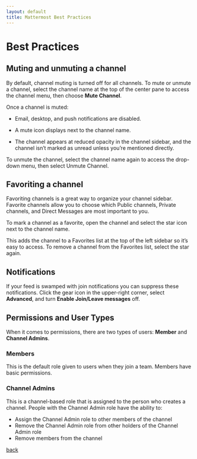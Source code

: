 ```yaml
---
layout: default
title: Mattermost Best Practices
---
```


# Best Practices

## Muting and unmuting a channel

By default, channel muting is turned off for all channels. To mute or unmute a channel, select the channel name at the top of the center pane to access the channel menu, then choose **Mute Channel**.

Once a channel is muted:

* Email, desktop, and push notifications are disabled.

* A mute icon displays next to the channel name.

* The channel appears at reduced opacity in the channel sidebar, and the channel isn’t marked as unread unless you’re mentioned directly.

To unmute the channel, select the channel name again to access the drop-down menu, then select Unmute Channel.

## Favoriting a channel

Favoriting channels is a great way to organize your channel sidebar. Favorite channels allow you to choose which Public channels, Private channels, and Direct Messages are most important to you.

To mark a channel as a favorite, open the channel and select the star icon next to the channel name.

This adds the channel to a Favorites list at the top of the left sidebar so it’s easy to access. To remove a channel from the Favorites list, select the star again.

## Notifications

If your feed is swamped with join notifications you can suppress these notifications. Click the gear icon in the upper-right corner, select **Advanced**, and turn **Enable Join/Leave messages** off.

## Permissions and User Types

When it comes to permissions, there are two types of users: **Member** and **Channel Admins**.

### Members

This is the default role given to users when they join a team. Members have basic permissions.

### Channel Admins

This is a channel-based role that is assigned to the person who creates a channel. People with the Channel Admin role have the ability to:

* Assign the Channel Admin role to other members of the channel
* Remove the Channel Admin role from other holders of the Channel Admin role
* Remove members from the channel

[back](./)
